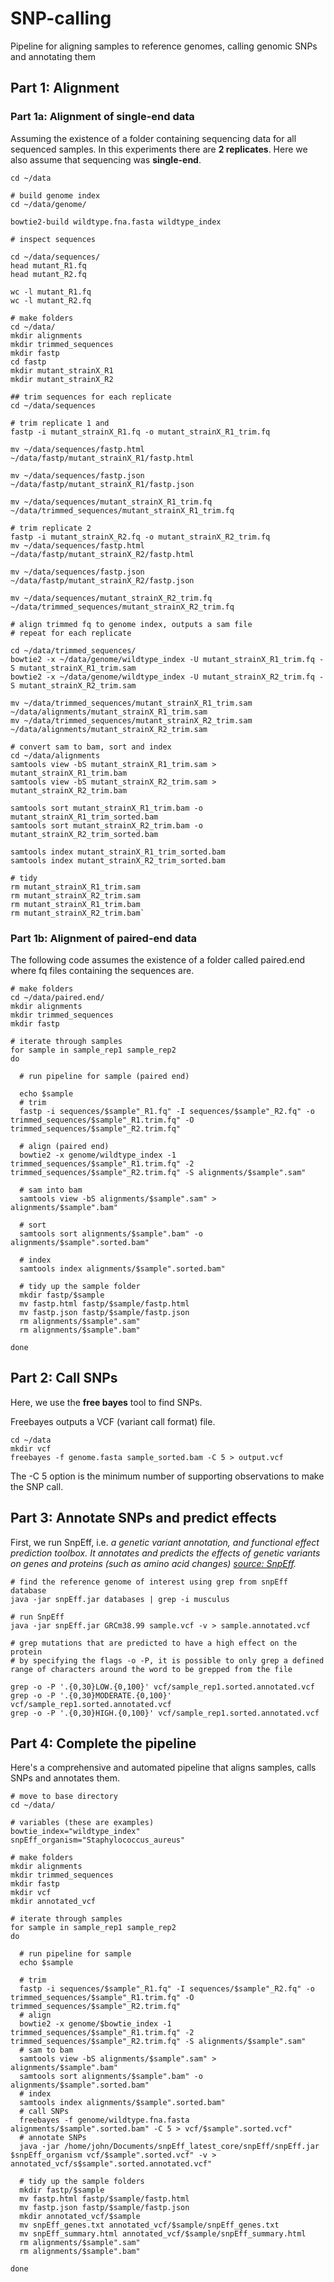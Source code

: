 # SNP-calling
Pipeline for aligning samples to reference genomes, calling genomic SNPs and annotating them

## Part 1: Alignment 
### Part 1a: Alignment of single-end data
Assuming the existence of a folder containing sequencing data for all sequenced samples. 
In this experiments there are **2 replicates**.
Here we also assume that sequencing was **single-end**.

```
cd ~/data

# build genome index
cd ~/data/genome/

bowtie2-build wildtype.fna.fasta wildtype_index

# inspect sequences

cd ~/data/sequences/
head mutant_R1.fq
head mutant_R2.fq

wc -l mutant_R1.fq
wc -l mutant_R2.fq

# make folders
cd ~/data/
mkdir alignments
mkdir trimmed_sequences
mkdir fastp
cd fastp
mkdir mutant_strainX_R1
mkdir mutant_strainX_R2

## trim sequences for each replicate
cd ~/data/sequences

# trim replicate 1 and 
fastp -i mutant_strainX_R1.fq -o mutant_strainX_R1_trim.fq

mv ~/data/sequences/fastp.html ~/data/fastp/mutant_strainX_R1/fastp.html

mv ~/data/sequences/fastp.json ~/data/fastp/mutant_strainX_R1/fastp.json

mv ~/data/sequences/mutant_strainX_R1_trim.fq ~/data/trimmed_sequences/mutant_strainX_R1_trim.fq

# trim replicate 2
fastp -i mutant_strainX_R2.fq -o mutant_strainX_R2_trim.fq 
mv ~/data/sequences/fastp.html ~/data/fastp/mutant_strainX_R2/fastp.html

mv ~/data/sequences/fastp.json ~/data/fastp/mutant_strainX_R2/fastp.json

mv ~/data/sequences/mutant_strainX_R2_trim.fq ~/data/trimmed_sequences/mutant_strainX_R2_trim.fq

# align trimmed fq to genome index, outputs a sam file
# repeat for each replicate 

cd ~/data/trimmed_sequences/
bowtie2 -x ~/data/genome/wildtype_index -U mutant_strainX_R1_trim.fq -S mutant_strainX_R1_trim.sam
bowtie2 -x ~/data/genome/wildtype_index -U mutant_strainX_R2_trim.fq -S mutant_strainX_R2_trim.sam

mv ~/data/trimmed_sequences/mutant_strainX_R1_trim.sam ~/data/alignments/mutant_strainX_R1_trim.sam
mv ~/data/trimmed_sequences/mutant_strainX_R2_trim.sam ~/data/alignments/mutant_strainX_R2_trim.sam

# convert sam to bam, sort and index
cd ~/data/alignments
samtools view -bS mutant_strainX_R1_trim.sam > mutant_strainX_R1_trim.bam
samtools view -bS mutant_strainX_R2_trim.sam > mutant_strainX_R2_trim.bam

samtools sort mutant_strainX_R1_trim.bam -o mutant_strainX_R1_trim_sorted.bam
samtools sort mutant_strainX_R2_trim.bam -o mutant_strainX_R2_trim_sorted.bam

samtools index mutant_strainX_R1_trim_sorted.bam
samtools index mutant_strainX_R2_trim_sorted.bam

# tidy
rm mutant_strainX_R1_trim.sam
rm mutant_strainX_R2_trim.sam
rm mutant_strainX_R1_trim.bam
rm mutant_strainX_R2_trim.bam`

```

### Part 1b: Alignment of paired-end data 
The following code assumes the existence of a folder called paired.end where fq files containing the sequences are.

```
# make folders
cd ~/data/paired.end/
mkdir alignments
mkdir trimmed_sequences
mkdir fastp

# iterate through samples
for sample in sample_rep1 sample_rep2
do

  # run pipeline for sample (paired end)

  echo $sample
  # trim 
  fastp -i sequences/$sample"_R1.fq" -I sequences/$sample"_R2.fq" -o trimmed_sequences/$sample"_R1.trim.fq" -O trimmed_sequences/$sample"_R2.trim.fq"

  # align (paired end)
  bowtie2 -x genome/wildtype_index -1 trimmed_sequences/$sample"_R1.trim.fq" -2 trimmed_sequences/$sample"_R2.trim.fq" -S alignments/$sample".sam"

  # sam into bam 
  samtools view -bS alignments/$sample".sam" > alignments/$sample".bam"
  
  # sort
  samtools sort alignments/$sample".bam" -o alignments/$sample".sorted.bam"

  # index
  samtools index alignments/$sample".sorted.bam"
  
  # tidy up the sample folder
  mkdir fastp/$sample
  mv fastp.html fastp/$sample/fastp.html
  mv fastp.json fastp/$sample/fastp.json
  rm alignments/$sample".sam"
  rm alignments/$sample".bam" 

done

```

## Part 2: Call SNPs
Here, we use the **free bayes** tool to find SNPs. 

Freebayes outputs a VCF (variant call format) file. 

```
cd ~/data
mkdir vcf
freebayes -f genome.fasta sample_sorted.bam -C 5 > output.vcf
```
The -C 5 option is the minimum number of supporting observations to make the SNP call.

## Part 3: Annotate SNPs and predict effects
First, we run SnpEff, i.e. *a genetic variant annotation, and functional effect prediction toolbox. It annotates and predicts the effects of genetic variants on genes and proteins (such as amino acid changes) [source: SnpEff](http://pcingola.github.io/SnpEff/).*

```
# find the reference genome of interest using grep from snpEff database
java -jar snpEff.jar databases | grep -i musculus

# run SnpEff
java -jar snpEff.jar GRCm38.99 sample.vcf -v > sample.annotated.vcf

# grep mutations that are predicted to have a high effect on the protein
# by specifying the flags -o -P, it is possible to only grep a defined range of characters around the word to be grepped from the file

grep -o -P '.{0,30}LOW.{0,100}' vcf/sample_rep1.sorted.annotated.vcf
grep -o -P '.{0,30}MODERATE.{0,100}' vcf/sample_rep1.sorted.annotated.vcf
grep -o -P '.{0,30}HIGH.{0,100}' vcf/sample_rep1.sorted.annotated.vcf

```
## Part 4: Complete the pipeline 
Here's a comprehensive and automated pipeline that aligns samples, calls SNPs and annotates them. 

```
# move to base directory
cd ~/data/

# variables (these are examples)
bowtie_index="wildtype_index"
snpEff_organism="Staphylococcus_aureus"

# make folders
mkdir alignments
mkdir trimmed_sequences
mkdir fastp
mkdir vcf
mkdir annotated_vcf

# iterate through samples
for sample in sample_rep1 sample_rep2
do

  # run pipeline for sample
  echo $sample
  
  # trim
  fastp -i sequences/$sample"_R1.fq" -I sequences/$sample"_R2.fq" -o trimmed_sequences/$sample"_R1.trim.fq" -O trimmed_sequences/$sample"_R2.trim.fq"
  # align
  bowtie2 -x genome/$bowtie_index -1 trimmed_sequences/$sample"_R1.trim.fq" -2 trimmed_sequences/$sample"_R2.trim.fq" -S alignments/$sample".sam"
  # sam to bam 
  samtools view -bS alignments/$sample".sam" > alignments/$sample".bam"
  samtools sort alignments/$sample".bam" -o alignments/$sample".sorted.bam"
  # index
  samtools index alignments/$sample".sorted.bam"
  # call SNPs 
  freebayes -f genome/wildtype.fna.fasta alignments/$sample".sorted.bam" -C 5 > vcf/$sample".sorted.vcf"
  # annotate SNPs
  java -jar /home/john/Documents/snpEff_latest_core/snpEff/snpEff.jar $snpEff_organism vcf/$sample".sorted.vcf" -v > annotated_vcf/s$sample".sorted.annotated.vcf"
  
  # tidy up the sample folders
  mkdir fastp/$sample
  mv fastp.html fastp/$sample/fastp.html
  mv fastp.json fastp/$sample/fastp.json
  mkdir annotated_vcf/$sample
  mv snpEff_genes.txt annotated_vcf/$sample/snpEff_genes.txt
  mv snpEff_summary.html annotated_vcf/$sample/snpEff_summary.html
  rm alignments/$sample".sam"
  rm alignments/$sample".bam" 

done

```